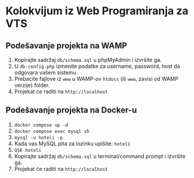 # Kolokvijum iz Web Programiranja za VTS

## Podešavanje projekta na WAMP
1. Kopirajte sadržaj `db/schema.sql` u phpMyAdmin i izvršite ga.
2. U `db-config.php` izmenite podatke za username, password, host da odgovara vašem sistemu.
3. Prebacite fajlove iz `www` u WAMP-ov `htdocs` (ili `www`, zavisi od WAMP verzije) folder.
4. Projekat će raditi na `http://localhost`

## Podešavanje projekta na Docker-u
1. `docker compose up -d`
2. `docker compose exec mysql sh`
3. `mysql -u hoteli -p`
4. Kada vas MySQL pita za lozinku upišite: `hoteli`
5. `USE hoteli`
6. Kopirajte sadržaj `db/schema.sql` u terminal/command prompt i izvršite ga.
7. Projekat će raditi na `http://localhost`
